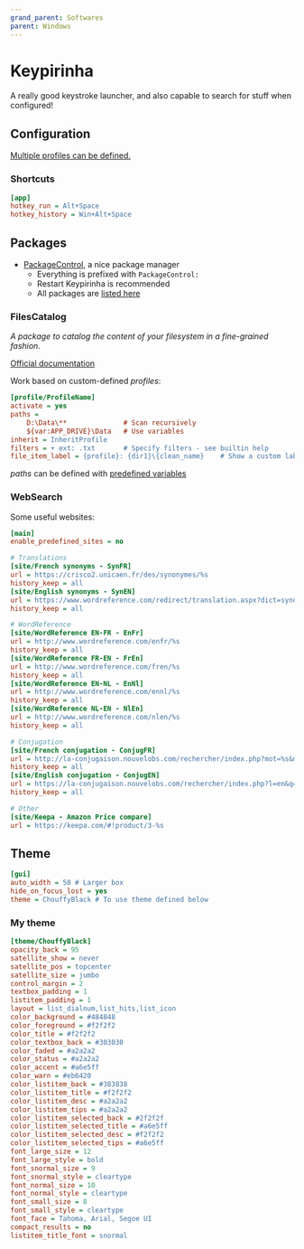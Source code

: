 ```yaml
---
grand_parent: Softwares
parent: Windows
---
```


# Keypirinha

A really good keystroke launcher, and also capable to search for stuff when configured!

## Configuration

[Multiple profiles can be defined.](https://keypirinha.com/configuration.html#machine-and-user-specific-settings)

### Shortcuts

```ini
[app]
hotkey_run = Alt+Space
hotkey_history = Win+Alt+Space
```

## Packages

* [PackageControl](https://github.com/ueffel/Keypirinha-PackageControl), a nice package manager
    * Everything is prefixed with `PackageControl:`
    * Restart Keypirinha is recommended
    * All packages are [listed here](https://ue.spdns.de/packagecontrol/)

### FilesCatalog

*A package to catalog the content of your filesystem in a fine-grained fashion.*

[Official documentation](https://keypirinha.com/packages/filescatalog.html)

Work based on custom-defined *profiles*:

```ini
[profile/ProfileName]
activate = yes
paths =
    D:\Data\**              # Scan recursively
    ${var:APP_DRIVE}\Data   # Use variables
inherit = InheritProfile
filters = + ext: .txt       # Specify filters - see builtin help
file_item_label = {profile}: {dir1}\{clean_name}    # Show a custom label
```

*paths* can be defined with [predefined variables](https://keypirinha.com/configuration.html#predefined-variables)

### WebSearch

Some useful websites:

```ini
[main]
enable_predefined_sites = no

# Translations
[site/French synonyms - SynFR]
url = https://crisco2.unicaen.fr/des/synonymes/%s
history_keep = all
[site/English synonyms - SynEN]
url = https://www.wordreference.com/redirect/translation.aspx?dict=synonyms&w=%s
history_keep = all

# WordReference
[site/WordReference EN-FR - EnFr]
url = http://www.wordreference.com/enfr/%s
history_keep = all
[site/WordReference FR-EN - FrEn]
url = http://www.wordreference.com/fren/%s
history_keep = all
[site/WordReference EN-NL - EnNl]
url = http://www.wordreference.com/ennl/%s
history_keep = all
[site/WordReference NL-EN - NlEn]
url = http://www.wordreference.com/nlen/%s
history_keep = all

# Conjugation
[site/French conjugation - ConjugFR]
url = http://la-conjugaison.nouvelobs.com/rechercher/index.php?mot=%s&moteur=conjugaison
history_keep = all
[site/English conjugation - ConjugEN]
url = https://la-conjugaison.nouvelobs.com/rechercher/index.php?l=en&q=%s
history_keep = all

# Other
[site/Keepa - Amazon Price compare]
url = https://keepa.com/#!product/3-%s
```

## Theme

```ini
[gui]
auto_width = 50 # Larger box
hide_on_focus_lost = yes
theme = ChouffyBlack # To use theme defined below
```

### My theme

```ini
[theme/ChouffyBlack]
opacity_back = 95
satellite_show = never
satellite_pos = topcenter
satellite_size = jumbo
control_margin = 2
textbox_padding = 1
listitem_padding = 1
layout = list_dialnum,list_hits,list_icon
color_background = #484848
color_foreground = #f2f2f2
color_title = #f2f2f2
color_textbox_back = #303030
color_faded = #a2a2a2
color_status = #a2a2a2
color_accent = #a6e5ff
color_warn = #eb6420
color_listitem_back = #383838
color_listitem_title = #f2f2f2
color_listitem_desc = #a2a2a2
color_listitem_tips = #a2a2a2
color_listitem_selected_back = #2f2f2f
color_listitem_selected_title = #a6e5ff
color_listitem_selected_desc = #f2f2f2
color_listitem_selected_tips = #a6e5ff
font_large_size = 12
font_large_style = bold
font_snormal_size = 9
font_snormal_style = cleartype
font_normal_size = 10
font_normal_style = cleartype
font_small_size = 8
font_small_style = cleartype
font_face = Tahoma, Arial, Segoe UI
compact_results = no
listitem_title_font = snormal
```